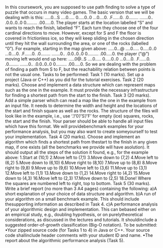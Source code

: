 In this coursework, you are supposed to use path finding to solve a type of puzzle that occurs in many video games. The basic version that we will be dealing with is this:
.....0...S
....0.....
0.....0..0
...0....0.
.F......0.
.0........
.......0..
.0.0..0..0
0.........
.00.....0.
The player starts at the location labelled “S” and wants to reach the finish, labelled “F”. Each turn they choose one of the four cardinal directions to move. However, except for S and F the floor is covered in frictionless ice, so they will keep sliding in the chosen direction until they hit the wall surrounding the area, or one of the rocks (labelled “0”). For example, starting in the map given above:
.....0...@
....0.....
0.....0..0
...0....0.
.F......0.
.0........
.......0..
.0.0..0..0
0.........
.00.....0.
the player (“@”) moving left would end up here:
.....0@..S
....0.....
0.....0..0
...0....0.
.F......0.
.0........
.......0..
.0.0..0..0
0.........
.00.....0.
So we are dealing with the problem of finding a path from S to F, but the reachability relation between points is not the usual one.
Tasks to be performed:
Task 1 (10 marks). Set up a project (Java or C++) as you did for the tutorial exercises.
Task 2 (20 marks). Choose and implement a data structure which can represent maps such as the one in the example. It must provide the necessary infrastructure for finding a shortest path from the start to the finish.
Task 3 (20 marks). Add a simple parser which can read a map like the one in the example from an input file. It needs to determine the width and height and the locations of the start and finish square as well as the rocks. The structure of the files will look like in the example, i.e., use ‘.’/’0’/’S’/’F’ for empty (ice) squares, rocks, the start and the finish.
Your parser should be able to handle all input files which have this format. We will providebenchmark examples for your performance analysis, but you may also want to create someyourself to test your implementation.
Task 4 (20 marks). Choose and implement an algorithm which finds a shortest path from thestart to the finish in any given map, if one exists (all the benchmarks we provide will have asolution). It should output all the steps of the solution it found, e.g., for the example above:
1.Start at (10,1)
2.Move left to (7,1)
3.Move down to (7,2)
4.Move left to (6,2)
5.Move down to (6,10)
6.Move right to (8,10)
7.Move up to (8,8)
8.Move right to (9,8)
9.Move up to (9,6)
10.Move left to (3,6)
11.Move up to (3,1)
12.Move left to (1,1)
13.Move down to (1,2)
14.Move right to (4,2)
15.Move down to (4,3)
16.Move left to (2,3)
17.Move down to (2,5)
18.Done!
Where the squares are numbered left to right, top to bottom.
Task 5 (30 marks). Write a brief report (no more than 3 A4 pages) containing the following:
a)A short explanation of your choice of data structure and algorithm.
b)A run of your algorithm on a small benchmark example. This should include thesupporting information as described in Task 4.
c)A performance analysis of your algorithmic design and implementation. This can bebased either on an empirical study, e.g., doubling hypothesis, or on purelytheoretical considerations, as discussed in the lectures and tutorials. It shouldinclude a suggested order-of-growth classification (Big-O notation).
To be submitted:
•Your zipped source code (for Tasks 1 to 4) in Java or C++. Your source code shallinclude header comments with your student ID and name.
•The report about the algorithmic performance analysis (Task 5).
